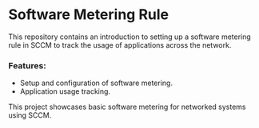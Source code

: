 # Software Metering Rule

This repository contains an introduction to setting up a software metering rule in SCCM to track the usage of applications across the network.

### Features:
- Setup and configuration of software metering.
- Application usage tracking.

This project showcases basic software metering for networked systems using SCCM.

